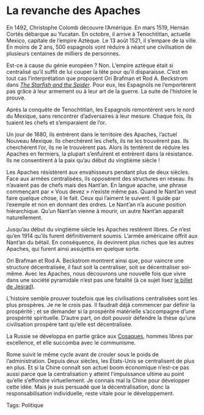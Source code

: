 # La revanche des Apaches

En 1492, Christophe Colomb découvre l’Amérique. En mars 1519, Hernán Cortés débarque au Yucatan. En octobre, il arrive à Tenochtitlan, actuelle Mexico, capitale de l’empire Aztèque. Le 13 août 1521, il s’empare de la ville. En moins de 2 ans, 500 espagnols vont réduire à néant une civilisation de plusieurs centaines de milliers de personnes.

Est-ce à cause du génie européen ? Non. L’empire aztèque était si centralisé qu’il suffit de lui couper la tête pour qu’il disparaisse. C’est en tout cas l’interprétation que proposent Ori Brafman et Rod A. Beckstrom dans [*The Starfish and the Spider*](http://www.amazon.fr/Starfish-Spider-Unstoppable-Leaderless-Organizations/dp/1591841437/ref=pd_bbs_sr_1). Pour eux, les Espagnols ne l’emportèrent pas grâce à leur armement ou à leur art de la guerre. La suite de l’histoire le prouve.

Après la conquête de Tenochtitlan, les Espagnols remontèrent vers le nord du Mexique, sans rencontrer d’adversaires à leur mesure. Chaque fois, ils tuaient les chefs et s’emparaient de l’or.

Un jour de 1680, ils entrèrent dans le territoire des Apaches, l’actuel Nouveau Mexique. Ils cherchèrent les chefs, ils ne les trouvèrent pas. Ils cherchèrent l’or, ils ne le trouvèrent pas. Alors ils tentèrent de réduire les Apaches en fermiers, la plupart s’enfuirent et entrèrent dans la résistance. Ils ne consentirent à la paix qu’au début du vingtième siècle !

Les Apaches résistèrent aux envahisseurs pendant plus de deux siècles. Face aux armées centralisées, ils opposèrent des structures en réseau. Ils n’avaient pas de chefs mais des Nant’an. En langue apache, une phrase commençant par « Vous devez » n’existe même pas. Quand le Nant’an veut faire quelque chose, il le fait. Ceux qui l’aiment le suivent. Il guide par l’exemple et non en donnant des ordres. Le Nant’an n’a aucune position hiérarchique. Qu’un Nant’an vienne à mourir, un autre Nant’an apparaît naturellement.

Jusqu’au début du vingtième siècle les Apaches restèrent libres. Ce n’est qu’en 1914 qu’ils furent définitivement soumis. L’armée américaine offrit aux Nant’an du bétail. En conséquence, ils devinrent plus riches que les autres Apaches, qui furent ainsi assujettis en quelque sorte.

Ori Brafman et Rod A. Beckstrom montrent ainsi que, pour vaincre une structure décentralisée, il faut soit la centraliser, soit se décentraliser soi-même. Avec les Apaches, nous découvrons une nouvelle fois que vivre dans une société pyramidale n’est pas une fatalité (à ce sujet lisez [le billet de Jesrad](http://jesrad.wordpress.com/2007/06/03/bellegarrigue-vit-encore/)).

L’histoire semble prouver toutefois que les civilisations centralisées sont les plus prospères. Je ne le crois pas. Il faudrait déjà commencer par définir la prospérité ; et se demander si la prospérité matérielle s’accompagne d’une prospérité spirituelle. D’autre part, on doit pouvoir défendre la thèse qu’une civilisation prospère tant qu’elle est décentralisée.

La Russie se développa en partie grâce aux [Cosaques](/2006/04/11/war-and-peace-and-war/), hommes libres par excellence, et elle succomba avec le communisme.

Rome suivit le même cycle avant de crouler sous le poids de l’administration. Depuis deux siècles, les États-Unis se centralisent de plus en plus. Et si la Chine connaît son actuel boom économique n’est-ce pas aussi parce que la centralisation y atteint l’impuissance ultime au point qu’elle s’effondre virtuellement. Je connais mal la Chine pour développer cette idée. Mais je suis persuadé que la décentralisation, donc la responsabilisation individuelle, reste vitale pour le développement.

Tags: Politique
